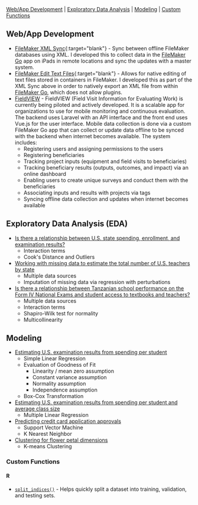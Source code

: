 <div id="menu">
    <a href="#webapp">Web/App Development</a> |
    <a href="#eda">Exploratory Data Analysis</a> |
    <a href="#model">Modeling</a> |
    <a href="#functions">Custom Functions</a>
</div>

## Web/App Development <a name="web"></a>

- [FileMaker XML Sync](https://github.com/jmtritch/FileMaker_XML_Sync){:target="blank"} - Sync between offline FileMaker databases using XML.  I developed this to collect data in the [FileMaker Go](https://www.filemaker.com/products/filemaker-go/) app on iPads in remote locations and sync the updates with a master system.
- [FileMaker Edit Text Files](https://github.com/jmtritch/FileMaker_Edit_Text_Files){:target="blank"} - Allows for native editing of text files stored in containers in FileMaker.  I developed this as part of the XML Sync above in order to natively export an XML file from within [FileMaker Go](https://www.filemaker.com/products/filemaker-go/), which does not allow plugins.
- [FieldVIEW](https://data.forestspemba.org) - FieldVIEW (Field Visit Information for Evaluating Work) is currently being piloted and actively developed.  It is a scalable app for organizations to use for mobile monitoring and continuous evaluation.  The backend uses Laravel with an API interface and the front end uses Vue.js for the user interface.  Mobile data collection is done via a custom FileMaker Go app that can collect or update data offline to be synced with the backend when internet becomes available.  The system includes:
    - Registering users and assigning permissions to the users
    - Registering beneficiaries
    - Tracking project inputs (equipment and field visits to beneficiaries)
    - Tracking beneficiary results (outputs, outcomes, and impact) via an online dashboard
    - Enabling users to create unique surveys and conduct them with the beneficiaries
    - Associating inputs and results with projects via tags
    - Syncing offline data collection and updates when internet becomes available

## Exploratory Data Analysis (EDA) <a name="eda"></a>

- [Is there a relationship between U.S. state spending, enrollment, and examination results?](/eda/us_state_education)
    - Interaction terms
    - Cook's Distance and Outliers
- [Working with missing data to estimate the total number of U.S. teachers by state](eda/impute_us_teachers)
    - Multiple data sources
    - Imputation of missing data via regression with perturbations
- [Is there a relationship between Tanzanian school performance on the Form IV National Exams and student access to textbooks and teachers?](eda/tz_stdnt_tchr_bks)
    - Multiple data sources
    - Interaction terms
    - Shapiro-Wilk test for normality
    - Multicollinearity

## Modeling <a name="model"></a>

- [Estimating U.S. examination results from spending per student](/modeling/us_state_education)
    - Simple Linear Regression
    - Evaluation of Goodness of Fit
        - Linearity / mean zero assumption
        - Constant variance assumption
        - Normality assumption
        - Independence assumption
    - Box-Cox Transformation
- [Estimating U.S. examination results from spending per student and average class size](/modeling/us_state_education_multi)
    - Multiple Linear Regression
- [Predicting credit card application approvals](modeling/credit_card_apps)
    - Support Vector Machine
    - K Nearest Neighbor
- [Clustering for flower petal dimensions](modeling/iris)
    - K-means Clustering

### Custom Functions <a name="functions"></a>

#### R

- [`split_indices()`](functions/split_indices) - Helps quickly split a dataset into training, validation, and testing sets.

